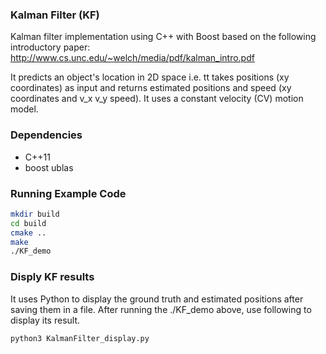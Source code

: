 ### Kalman Filter (KF)
 Kalman filter implementation using C++ with Boost based on the following
 introductory paper:
     http://www.cs.unc.edu/~welch/media/pdf/kalman_intro.pdf

It predicts an object's location in 2D space i.e. tt takes positions (xy coordinates) 
as input and returns estimated positions and speed (xy coordinates and v_x v_y speed). 
It uses a constant velocity (CV) motion model. 

### Dependencies
- C++11
- boost ublas

### Running Example Code
```bash
mkdir build
cd build
cmake ..
make
./KF_demo
```

### Disply KF results
It uses Python to display the ground truth and estimated positions after saving them in a file.
After running the ./KF_demo above, use following to display its result.
```bash
python3 KalmanFilter_display.py
```



